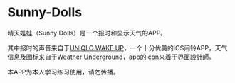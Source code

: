 Sunny-Dolls
===========

晴天娃娃（Sunny Dolls）是一个报时和显示天气的APP。

其中报时的声音来自于[UNIQLO WAKE UP](https://itunes.apple.com/cn/app/uniqlo-wake-up/id515839388?mt=8)，一个十分优美的iOS闹铃APP，天气信息及图标来自于[Weather Underground](http://www.wunderground.com/)，app的icon来着于[界面設計師](http://apppsd.com/1371.html)。

本APP为本人学习练习使用，请勿传播。
